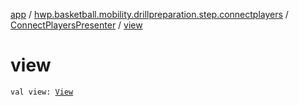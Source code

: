 [app](../../index.md) / [hwp.basketball.mobility.drillpreparation.step.connectplayers](../index.md) / [ConnectPlayersPresenter](index.md) / [view](.)

# view

`val view: `[`View`](../-connect-players-contract/-view/index.md)